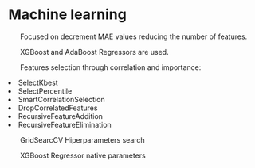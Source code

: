 <h1>Machine learning </h1>
<ul>Focused on decrement MAE values reducing the number of features.</ul>
<ul>XGBoost and AdaBoost Regressors are used.</ul>
<ul>Features selection through correlation and importance:</ul>
<p>
  <li>SelectKbest</li>
  <li>SelectPercentile</li>
  <li>SmartCorrelationSelection</li>
  <li>DropCorrelatedFeatures</li>
  <li>RecursiveFeatureAddition</li>
  <li>RecursiveFeatureElimination</li>
</p>
<ul>GridSearcCV Hiperparameters search </ul>
<ul>XGBoost Regressor native parameters</ul>
